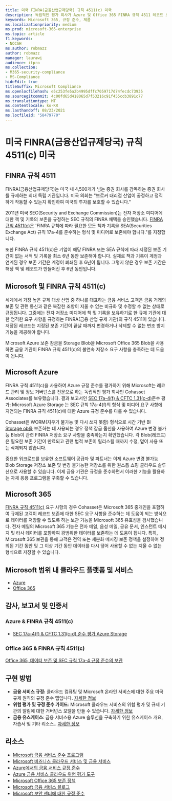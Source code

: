 ```yaml
---
title: 미국 FINRA(금융산업규제당국) 규칙 4511(c) 미국
description: 독립적인 평가 회사가 Azure 및 Office 365 FINRA 규칙 4511 레코드 보존 및 변경 불가능한 저장소 요구 사항을 충족하는 데 도움이 될 수 있는 것으로 확인했습니다.
keywords: Microsoft 365, 규정 준수, 제품
ms.localizationpriority: medium
ms.prod: microsoft-365-enterprise
ms.topic: article
f1.keywords:
- NOCSH
ms.author: robmazz
author: robmazz
manager: laurawi
audience: itpro
ms.collection:
- M365-security-compliance
- MS-Compliance
hideEdit: true
titleSuffix: Microsoft Compliance
ms.openlocfilehash: e5c253fe5a2b4995dffc7059717d74fecdc73935
ms.sourcegitcommit: 4c00fd65d418065d7f53216c91f455ccb3891c77
ms.translationtype: MT
ms.contentlocale: ko-KR
ms.lasthandoff: 08/23/2021
ms.locfileid: "58479770"
---
```

# <a name="financial-industry-regulatory-authority-finra-rule-4511c-united-states"></a>미국 FINRA(금융산업규제당국) 규칙 4511(c) 미국

## <a name="about-finra-rule-4511"></a>FINRA 규칙 4511

FINRA(금융산업규제당국)는 미국 내 4,500개가 넘는 증권 회사를 감독하는 증권 회사를 규제하는 최대 독립 기관입니다. [](https://www.finra.org/#/) 미국 의회는 "브로커 대리점 산업이 공정하고 정직하게 작동할 수 있는지 확인하여 미국의 투자를 보호할 수 있습니다."

2011년 미국 SEC(Security and Exchange Commission)는 전자 저장소 미디어에 대한 책 및 기록의 보존을 규정하는 SEC 규칙의 FINRA 채택을 승인했습니다. [FINRA 규칙 4511(c)은](https://www.finra.org/sites/default/files/NoticeDocument/p123548.pdf) 'FINRA 규칙에 따라 필요한 모든 책과 기록을 SEA(Securities Exchange Act) 규칙 17a-4를 준수하는 형식 및 미디어로 보존해야 합니다."를 지정합니다.

또한 FINRA 규칙 4511(c)은 기업이 해당 FINRA 또는 SEA 규칙에 따라 지정된 보존 기간이 없는 서적 및 기록을 최소 6년 동안 보존해야 합니다. 실제로 책과 기록이 계정과 연계된 경우 보존 기간은 계정이 폐쇄된 후 6년이 됩니다. 그렇지 않은 경우 보존 기간은 해당 책 및 레코드가 만들어진 후 6년 동안입니다.

## <a name="microsoft-and-finra-rule-4511c"></a>Microsoft 및 FINRA 규칙 4511(c)

세계에서 가장 높은 규제 대상 산업 중 하나를 대표하는 금융 서비스 고객은 금융 거래의 보존 및 관련 통신과 같은 복잡한 조항이 지울 수 없는 비규화 및 수정할 수 없는 상태로 규정됩니다. 그중에는 전자 저장소 미디어에 책 및 기록을 보유하기로 한 규제 기관에 대한 엄격한 요구 사항을 규정하는 FINRA(금융 산업 규제 기관)의 규칙 4511이 있습니다. 저장된 레코드는 지정된 보존 기간이 끝날 때까지 변경하거나 삭제할 수 없는 변조 방지 기능을 제공해야 합니다.

Microsoft Azure 보존 잠금을 Storage Blob을 Microsoft Office 365 Blob을 사용하면 금융 기관이 FINRA 규칙 4511(c)의 불연속 저장소 요구 사항을 충족하는 데 도움이 됩니다.

## <a name="microsoft-azure"></a>Microsoft Azure

FINRA 규칙 4511(c)을 사용하여 Azure 규정 준수를 평가하기 위해 Microsoft는 레코드 관리 및 정보 거버넌스를 전문으로 하는 독립적인 평가 회사인 Cohasset Associates를 보유했습니다. 결과 보고서인 [SEC 17a-4(f) & CFTC 1.31(c-d)](https://servicetrust.microsoft.com/ViewPage/MSComplianceGuide?command=Download&downloadType=Document&downloadId=19b08fd4-d276-43e8-9461-715981d0ea20&docTab=4ce99610-c9c0-11e7-8c2c-f908a777fa4d_GRC_Assessment_Reports)준수 평가: Microsoft Azure Storage 는 SEC 규칙 17a-4(f)의 형식 및 미디어 요구 사항에 지연되는 FINRA 규칙 4511(c)에 대한 Azure 규정 준수를 다룰 수 있습니다.

Cohasset은 WORM(지우기 불가능 및 다시 쓰지 못함) 형식으로 시간 기반 Bl [Storage ob을](/azure/storage/blobs/storage-blob-immutable-storage) 보존하는 데 사용되는 경우 정책 잠금 옵션을 사용하여 Azure 변경 불가능 Blob이 관련 FINRA 저장소 요구 사항을 충족하는지 확인했습니다. 각 Blob(레코드)은 필요한 보존 기간이 만료되고 관련 법적 보존이 릴리스될 때까지 수정, 덮어 사용 또는 삭제되지 않습니다.

중요한 워크로드를 보유한 소프트웨어 공급자 및 파트너는 이제 Azure 변경 불가능 Blob Storage 저장소 보존 및 변경 불가능한 저장소를 위한 원스톱 쇼핑 클라우드 솔루션으로 사용할 수 있습니다. 이제 금융 기관은 규정을 준수하면서 이러한 기능을 활용하는 자체 응용 프로그램을 구축할 수 있습니다.

## <a name="microsoft-365"></a>Microsoft 365

[FINRA 규칙 4511(c)](/microsoft-365/compliance/retention-regulatory-requirements#sec-17a-4f-finra-4511c-and-cftc-131c-d) 요구 사항의 경우 Cohasset은 Microsoft 365 중개인을 포함하여 규제된 고객이 레코드 보존에 대한 SEC 요구 사항을 준수하는 데 도움이 되는 방식으로 데이터를 저장할 수 있도록 하는 보관 기능을 Microsoft 365 유효성을 검사했습니다. 전자 메일의 Microsoft 365 기능은 전자 메일, 음성 메일, 공유 문서, 인스턴트 메시지 및 타사 데이터를 포함하여 광범위한 데이터를 보존하는 데 도움이 됩니다. 특히, Microsoft 365 보관을 통해 고객은 전역 또는 세분화 메시징 보존 정책을 설정하여 정의된 기간 동안 및 그 이상 기간 동안 데이터를 다시 덮어 사용할 수 없는 지울 수 없는 형식으로 저장할 수 있습니다.

## <a name="microsoft-in-scope-cloud-platforms--services"></a>Microsoft 범위 내 클라우드 플랫폼 및 서비스

- [Azure](https://gallery.technet.microsoft.com/Overview-of-Azure-c1be3942)
- [Office 365](https://aka.ms/Office365ComplianceOfferings)

## <a name="audits-reports-and-certificates"></a>감사, 보고서 및 인증서

### <a name="azure--finra-rule-4511c"></a>Azure & FINRA 규칙 4511(c)

- [SEC 17a-4(f) & CFTC 1.31(c-d) 준수 평가 Azure Storage](https://azure.microsoft.com/resources/azure-immutable-storage-assessment-for-sec-17a-4f-by-cohasset/)

### <a name="office-365--finra-rule-4511c"></a>Office 365 & FINRA 규칙 4511(c)

[Office 365, 데이터 보존 및 SEC 규칙 17a-4 규정 준수의 보관](https://www.microsoft.com/microsoft-365/blog/2015/11/10/office-365-exchange-online-archiving-now-meets-sec-rule-17a-4-requirements/)

## <a name="how-to-implement"></a>구현 방법

- **금융 서비스 규정:** 클라우드 컴퓨팅 및 Microsoft 온라인 서비스에 대한 주요 미국 규제 원칙의 규정 준수 맵입니다. [자세한 정보](https://servicetrust.microsoft.com/ViewPage/TrustDocuments?command=Download&downloadType=Document&downloadId=5b483567-00b0-4d86-96ae-ee887dadb61c&docTab=6d000410-c9e9-11e7-9a91-892aae8839ad_Compliance_Guides)
- **위험 평가 및 규정 준수 가이드**: Microsoft 클라우드 서비스의 위험 평가 및 규제 기관의 알림에 대한 거버넌스 모델을 만들 수 있습니다. [자세한 정보](https://servicetrust.microsoft.com/ViewPage/TrustDocuments?command=Download&downloadType=Document&downloadId=edee9b14-3661-4a16-ba83-c35caf672bd7&docTab=6d000410-c9e9-11e7-9a91-892aae8839ad_FAQ_and_White_Papers)
- **금융 유스케이스**: 금융 서비스용 Azure 솔루션을 구축하기 위한 유스케이스 개요, 자습서 및 기타 리소스.. [자세한 정보](/azure/industry/financial/)

## <a name="resources"></a>리소스

- [Microsoft 금융 서비스 준수 프로그램](https://download.microsoft.com/download/6/4/7/64707E3E-6D3E-45D0-8207-A0EA3201B4A6/Microsoft%20Cloud%20-%20Financial%20Services%20Compliance%20Program%20\(Print\).pdf)
- [Microsoft 비즈니스 클라우드 서비스 및 금융 서비스](https://servicetrust.microsoft.com/viewpage/financialservicesoverview)
- [Azure에서의 금융 서비스 규정 준수](https://azure.microsoft.com/resources/videos/azurecon-2015-financial-services-compliance-in-azure/)
- [Azure 금융 서비스 클라우드 위험 평가 도구](https://servicetrust.microsoft.com/ViewPage/FFIECBlueprint?command=Download&downloadType=Document&downloadId=079a1973-711a-428f-9312-9ddd290cff7b&docTab=c726d5c0-2d1e-11e8-a485-57140ec19669_PaaS)
- [Microsoft Office 365 보존 정책](/office365/securitycompliance/retention-policies)
- [Microsoft 금융 서비스 블로그](https://techcommunity.microsoft.com/t5/Financial-Services-Blog/bg-p/FinancialServicesBlog)
- [Microsoft 보안 센터에 대한 규정 준수](https://www.microsoft.com/trust-center/compliance/compliance-overview)
